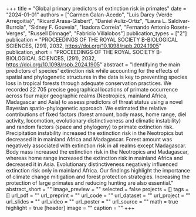 +++
title = "Global primary predictors of extinction risk in primates"
date = "2024-01-01"
authors = ["Carmen Galan-Acedo", "Luis Darcy {Verde Arregoitia}", "Ricard Arasa-Gisbert", "Daniel Auliz-Ortiz", "Laura L. Saldivar-Burrola", "Sidney F. Gouveia", "Isadora Correia", "Fernando Antonio Rosete-Verges", "Russell Dinnage", "Fabricio Villalobos"]
publication_types = ["2"]
publication = "PROCEEDINGS OF THE ROYAL SOCIETY B-BIOLOGICAL SCIENCES, (291), 2032, https://doi.org/10.1098/rspb.2024.1905"
publication_short = "PROCEEDINGS OF THE ROYAL SOCIETY B-BIOLOGICAL SCIENCES, (291), 2032, https://doi.org/10.1098/rspb.2024.1905"
abstract = "Identifying the main predictors of species' extinction risk while
   accounting for the effects of spatial and phylogenetic structures in the
   data is key to preventing species loss in tropical forests through
   adequate conservation practices. We recorded 22 705 precise geographical
   locations of primate occurrence across four major geographic realms
   (Neotropics, mainland Africa, Madagascar and Asia) to assess predictors
   of threat status using a novel Bayesian spatio-phylogenetic approach. We
   estimated the relative contributions of fixed factors (forest amount,
   body mass, home range, diel activity, locomotion, evolutionary
   distinctiveness and climatic instability) and random factors (space and
   phylogeny) to primate extinction risk. Precipitation instability
   increased the extinction risk in the Neotropics but decreased it in
   mainland Africa and Madagascar. Forest amount was negatively associated
   with extinction risk in all realms except Madagascar. Body mass
   increased the extinction risk in the Neotropics and Madagascar, whereas
   home range increased the extinction risk in mainland Africa and
   decreased it in Asia. Evolutionary distinctiveness negatively influenced
   extinction risk only in mainland Africa. Our findings highlight the
   importance of climate change mitigation and forest protection
   strategies. Increasing the protection of large primates and reducing
   hunting are also essential."
abstract_short = ""
image_preview = ""
selected = false
projects = []
tags = []
url_pdf = ""
url_preprint = ""
url_code = ""
url_dataset = ""
url_project = ""
url_slides = ""
url_video = ""
url_poster = ""
url_source = ""
math = true
highlight = true
[header]
image = ""
caption = ""
+++
